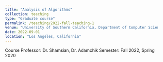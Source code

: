 ```yaml
---
title: "Analysis of Algorithms"
collection: teaching
type: "Graduate course"
permalink: /teaching/2022-fall-teaching-1
venue: "University of Southern California, Department of Computer Science"
date: 2022-09-01
location: "Los Angeles, California"
---
```

Course Professor: Dr. Shamsian, Dr. Adamchik
Semester: Fall 2022, Spring 2020
